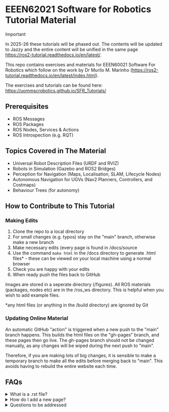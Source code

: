 # EEEN62021 Software for Robotics Tutorial Material

> [!IMPORTANT]
> In 2025-26 these tutorials will be phased out.
> The contents will be updated to Jazzy and the entire content will be unified in the same page
> https://ros2-tutorial.readthedocs.io/en/latest/.

This repo contains exercises and materials for EEEN60021 Software For Robotics which follow on the work by Dr Murilo M. Marinho (https://ros2-tutorial.readthedocs.io/en/latest/index.html).

The exercises and tutorials can be found here: https://uommscrobotics.github.io/SFR_Tutorials/

## Prerequisites 

* ROS Messages
* ROS Packages
* ROS Nodes, Services & Actions
* ROS Introspection (e.g. RQT)

## Topics Covered in The Material

* Universal Robot Description Files (URDF and RVIZ)
* Robots in Simulation (Gazebo and ROS2 Bridges)
* Perception for Navigation (Maps, Localisation, SLAM, Lifecycle Nodes)
* Autonomous Navigation for UGVs (Nav2 Planners, Controllers, and Costmaps)
* Behaviour Trees (for autonomy)

## How to Contribute to This Tutorial
### Making Edits
1. Clone the repo to a local directory
2. For small changes (e.g. typos) stay on the "main" branch, otherwise make a new branch
3. Make necessary edits (every page is found in /docs/source
4. Use the command ``make html`` in the /docs directory to generate .html files* - these can be viewed on your local machine using a normal browser
5. Check you are happy with your edits
6. When ready push the files back to GitHub

Images are stored in a seperate directory (/figures).  All ROS materials (packages, nodes etc) are in the /ros_ws directory.  This is helpful when you wish to add example files.

*any html files (or anything in the /build directory) are ignored by Git

### Updating Online Material
An automatic GitHub "action" is triggered when a new push to the "main" branch happens.
This builds the html files on the "gh-pages" branch, and these pages then go live.  The gh-pages branch should not be changed manually, as any changes will be wiped during the next push to "main".

Therefore, if you are making lots of big changes, it is sensible to make a temporary branch to make all the edits before merging back to "main".  This avoids having to rebuild the entire website each time.

## FAQs

<details><summary>What is a .rst file?</summary>
  It is a "reStructuredText" file, specifically designed for technical documentation.  It uses primarily Markdown syntax, but html and other commands are available.  Here is a link to some [documentation](https://www.sphinx-doc.org/en/master/usage/restructuredtext/basics.html), but there are plenty of cheatsheets available too.
</details>

<details><summary>How do I add a new page?</summary>
  Create a .rst file (e.g. my_awesome_tutorial.rst), then ensure it has been added to the contents.rst file.  [This page](https://www.sphinx-doc.org/en/master/usage/restructuredtext/directives.html) has some information on the TOCTree (Table of Contents Tree) command and other things related to including new pages.
</details>

<details><summary>Questions to be addressed</summary>
* Add an image
* Add a hyperlink
* Add a link to another page
* Add a code snippet from a file
</details>
